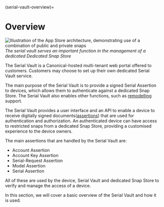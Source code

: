 (serial-vault-overview)=
# Overview

![Illustration of the App Store architecture, demonstrating use of a combination of public and private snaps](upload://HU0eXVWodCb86LcbxjAJmr0XhK.png)
*The serial vault serves an important function in the management of a dedicated Dedicated Snap Store*


The Serial Vault is a Canonical-hosted multi-tenant web portal offered to customers. Customers may choose to set up their own dedicated Serial Vault service.

The main purpose of the Serial Vault is to provide a signed Serial Assertion to devices, which allows them to authenticate against a dedicated Snap Store. The Serial Vault also enables other functions, such as [remodelling](https://ubuntu.com/core/docs/uc20/remodelling) support.

The Serial Vault provides a user interface and an API to enable a device to receive digitally signed documents([assertions](https://ubuntu.com/core/docs/reference/assertions)) that are used for authentication and authorization. An authenticated device can have access to restricted snaps from a dedicated Snap Store, providing a customised experience to the device owners.

The main assertions that are handled by the Serial Vault are:

* Account Assertion
* Account Key Assertion
* Serial-Request Assertion
* Model Assertion
* Serial Assertion

All of these are used by the device, Serial Vault and dedicated Snap Store to verify and manage the access of a device.

In this section, we will cover a basic overview of the Serial Vault and how it is used.
